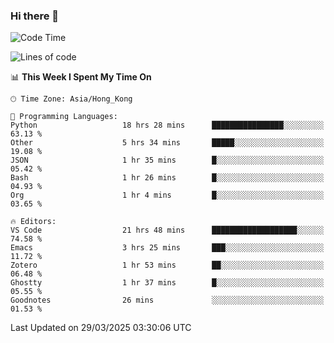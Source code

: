 ### Hi there 👋

<!--
**nicehiro/nicehiro** is a ✨ _special_ ✨ repository because its `README.md` (this file) appears on your GitHub profile.

Here are some ideas to get you started:

- 🔭 I’m currently working on ...
- 🌱 I’m currently learning ...
- 👯 I’m looking to collaborate on ...
- 🤔 I’m looking for help with ...
- 💬 Ask me about ...
- 📫 How to reach me: ...
- 😄 Pronouns: ...
- ⚡ Fun fact: ...
-->

<!--START_SECTION:waka-->
![Code Time](http://img.shields.io/badge/Code%20Time-420%20hrs%2054%20mins-blue)

![Lines of code](https://img.shields.io/badge/From%20Hello%20World%20I%27ve%20Written-1.6%20million%20lines%20of%20code-blue)

📊 **This Week I Spent My Time On** 

```text
🕑︎ Time Zone: Asia/Hong_Kong

💬 Programming Languages: 
Python                   18 hrs 28 mins      ████████████████░░░░░░░░░   63.13 % 
Other                    5 hrs 34 mins       █████░░░░░░░░░░░░░░░░░░░░   19.08 % 
JSON                     1 hr 35 mins        █░░░░░░░░░░░░░░░░░░░░░░░░   05.42 % 
Bash                     1 hr 26 mins        █░░░░░░░░░░░░░░░░░░░░░░░░   04.93 % 
Org                      1 hr 4 mins         █░░░░░░░░░░░░░░░░░░░░░░░░   03.65 % 

🔥 Editors: 
VS Code                  21 hrs 48 mins      ███████████████████░░░░░░   74.58 % 
Emacs                    3 hrs 25 mins       ███░░░░░░░░░░░░░░░░░░░░░░   11.72 % 
Zotero                   1 hr 53 mins        ██░░░░░░░░░░░░░░░░░░░░░░░   06.48 % 
Ghostty                  1 hr 37 mins        █░░░░░░░░░░░░░░░░░░░░░░░░   05.55 % 
Goodnotes                26 mins             ░░░░░░░░░░░░░░░░░░░░░░░░░   01.53 % 
```


 Last Updated on 29/03/2025 03:30:06 UTC
<!--END_SECTION:waka-->
